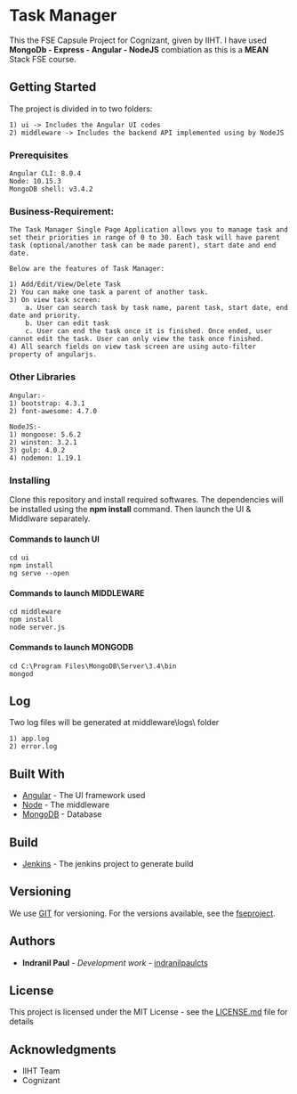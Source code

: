 # Task Manager

This the FSE Capsule Project for Cognizant, given by IIHT. I have used  **MongoDb - Express - Angular - NodeJS** combiation as this is a **MEAN** Stack FSE course.


## Getting Started

The project is divided in to two folders:

    1) ui -> Includes the Angular UI codes
    2) middleware -> Includes the backend API implemented using by NodeJS 


### Prerequisites

    Angular CLI: 8.0.4
    Node: 10.15.3
    MongoDB shell: v3.4.2


### Business-Requirement: 

    The Task Manager Single Page Application allows you to manage task and set their priorities in range of 0 to 30. Each task will have parent task (optional/another task can be made parent), start date and end date.
    
    Below are the features of Task Manager:

    1) Add/Edit/View/Delete Task
    2) You can make one task a parent of another task. 
    3) On view task screen:
        a. User can search task by task name, parent task, start date, end date and priority.
        b. User can edit task
        c. User can end the task once it is finished. Once ended, user cannot edit the task. User can only view the task once finished.
    4) All search fields on view task screen are using auto-filter property of angularjs.


### Other Libraries
```
Angular:-
1) bootstrap: 4.3.1
2) font-awesome: 4.7.0

NodeJS:-
1) mongoose: 5.6.2
2) winston: 3.2.1
3) gulp: 4.0.2
4) nodemon: 1.19.1
```

### Installing

Clone this repository and install required softwares. The dependencies will be installed using the **npm install** command. Then launch the UI & Middlware separately.


#### Commands to launch UI
```
cd ui
npm install
ng serve --open
```

#### Commands to launch MIDDLEWARE
```
cd middleware
npm install
node server.js
```

#### Commands to launch MONGODB
```
cd C:\Program Files\MongoDB\Server\3.4\bin
mongod
```

## Log 
Two log files will be generated at middleware\logs\ folder

    1) app.log
    2) error.log

## Built With

* [Angular](https://angular.io/) - The UI framework used
* [Node](https://nodejs.org/en/) - The middleware
* [MongoDB](https://www.mongodb.com/) - Database


## Build

* [Jenkins](http://localhost:8080/job/fsecapsule/) - The jenkins project to generate build 


## Versioning

We use [GIT](https://github.com/) for versioning. For the versions available, see the [fseproject](https://github.com/indranilpaulcts/fseproject). 

## Authors

* **Indranil Paul** - *Development work* - [indranilpaulcts](https://github.com/indranilpaulcts)


## License

This project is licensed under the MIT License - see the [LICENSE.md](LICENSE.md) file for details

## Acknowledgments

* IIHT Team
* Cognizant
